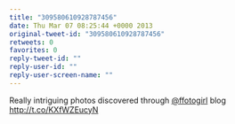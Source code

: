 ```yaml
---
title: "309580610928787456"
date: Thu Mar 07 08:25:44 +0000 2013
original-tweet-id: "309580610928787456"
retweets: 0
favorites: 0
reply-tweet-id: ""
reply-user-id: ""
reply-user-screen-name: ""
---
```

Really intriguing photos discovered through <a href="https://twitter.com/ffotogirl">@ffotogirl</a> blog http://t.co/KXfWZEucyN
